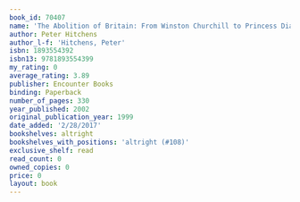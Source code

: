 ```yaml
---
book_id: 70407
name: 'The Abolition of Britain: From Winston Churchill to Princess Diana'
author: Peter Hitchens
author_l-f: 'Hitchens, Peter'
isbn: 1893554392
isbn13: 9781893554399
my_rating: 0
average_rating: 3.89
publisher: Encounter Books
binding: Paperback
number_of_pages: 330
year_published: 2002
original_publication_year: 1999
date_added: '2/28/2017'
bookshelves: altright
bookshelves_with_positions: 'altright (#108)'
exclusive_shelf: read
read_count: 0
owned_copies: 0
price: 0
layout: book
---
```

